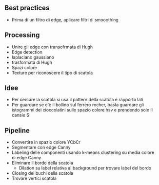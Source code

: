 ## Best practices
 - Prima di un filtro di edge, aplicare filtri di smooothing

## Processing
 - Unire gli edge con transofrmata di Hugh
 - Edge detection
 - laplaciano gaussiano
 - trasformata di Hugh
 - Spazi colore
 - Texture per riconoscere il tipo di scatola

## Idee
 - Per cercare la scatola si usa il pattern della scatola e rapporto lati
 - Per guardare se c'è il bollino sul ferrero rocher, basta guardare gli istogrammi dei cioccolatini sullo spazio colore hsv e prendendo solo il canale S

## Pipeline
 - Convertire in spazio colore YCbCr
 - Segmentare con edge Canny
 - Labeling delle componenti usando k-means clustering su media colore di edge Canny
 - Eliminare il bordo della scatola
   - Dilation su label relativa al background per trovare label del bordo
 - Closing dei buchi della scatola
 - Trovare vertici scatola
